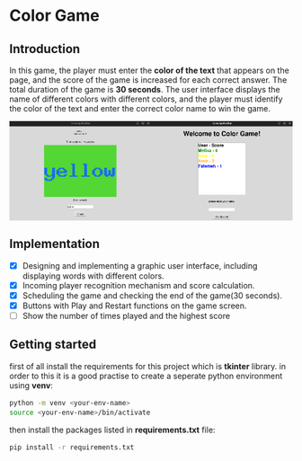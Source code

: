 # Color Game

## Introduction
In this game, the player must enter the **color of the text** that appears on the page, and the score of the game is increased for each correct answer. The total duration of the game is **30 seconds**. The user interface displays the name of different colors with different colors, and the player must identify the color of the text and enter the correct color name to win the game.
<div style="display:flex;">
    <img src="docs/game_window.png" alt="Image 1" style="width:50%;">
    <img src="docs/welcome_window.png" alt="Image 2" style="width:50%;">
</div>

## Implementation
- [x] Designing and implementing a graphic user interface, including displaying words with different colors.
- [x] Incoming player recognition mechanism and score calculation.
- [x] Scheduling the game and checking the end of the game(30 seconds).
- [x] Buttons with Play and Restart functions on the game screen.
- [ ] Show the number of times played and the highest score

## Getting started
first of all install the requirements for this project which is **tkinter** library. in order to this it is a good practise to create a seperate python environment using **venv**:
```bash
python -m venv <your-env-name>
source <your-env-name>/bin/activate
```
then install the packages listed in **requirements.txt** file:
```bash
pip install -r requirements.txt
```